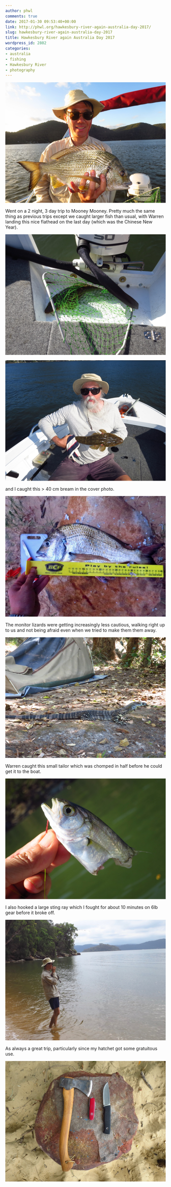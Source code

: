 ```yaml
---
author: phwl
comments: true
date: 2017-01-30 09:53:40+00:00
link: http://phwl.org/hawkesbury-river-again-australia-day-2017/
slug: hawkesbury-river-again-australia-day-2017
title: Hawkesbury River again Australia Day 2017
wordpress_id: 2802
categories:
- australia
- fishing
- Hawkesbury River
- photography
---
```


[![](/assets/images/2017/01/IMG_5383.jpg)](/assets/images/2017/01/IMG_5383.jpg)

<!-- more -->

Went on a 2 night, 3 day trip to Mooney Mooney. Pretty much the same thing as previous trips except we caught larger fish than usual, with Warren landing this nice flathead on the last day (which was the Chinese New Year).

[![](/assets/images/2017/01/IMG_5393.jpg)](/assets/images/2017/01/IMG_5393.jpg)

[![](/assets/images/2017/01/IMG_5396.jpg)](/assets/images/2017/01/IMG_5396.jpg)

and I caught this > 40 cm bream in the cover photo.

[![](/assets/images/2017/01/IMG_5387.jpg)](/assets/images/2017/01/IMG_5387.jpg)

The monitor lizards were getting increasingly less cautious, walking right up to us and not being afraid even when we tried to make them them away.

[![](/assets/images/2017/01/IMG_5402.jpg)](/assets/images/2017/01/IMG_5402.jpg)

Warren caught this small tailor which was chomped in half before he could get it to the boat.

[![](/assets/images/2017/01/IMG_5400.jpg)](/assets/images/2017/01/IMG_5400.jpg)

I also hooked a large sting ray which I fought for about 10 minutes on 6lb gear before it broke off.

[![](/assets/images/2017/01/IMG_5374.jpg)](/assets/images/2017/01/IMG_5374.jpg)

As always a great trip, particularly since my hatchet got some gratuitous use.

[![](/assets/images/2017/01/IMG_5375.jpg)](/assets/images/2017/01/IMG_5375.jpg)


